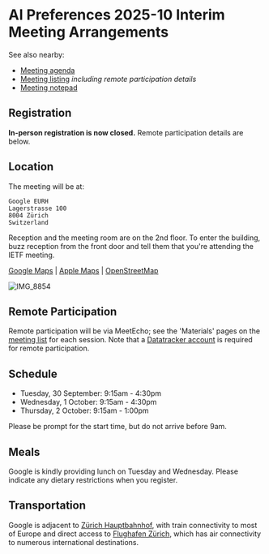 # AI Preferences 2025-10 Interim Meeting Arrangements

See also nearby:

* [Meeting agenda](agenda.md)
* [Meeting listing](https://datatracker.ietf.org/wg/aipref/meetings/) _including remote participation details_
* [Meeting notepad](https://notes.ietf.org/Vc4ezWRkTMq2xcGF4MecWg)

## Registration

**In-person registration is now closed.** Remote participation details are below.


## Location

The meeting will be at:

    Google EURH
    Lagerstrasse 100
    8004 Zürich
    Switzerland

Reception and the meeting room are on the 2nd floor. To enter the building, buzz reception from the front door and tell them that you're attending the IETF meeting.

[Google Maps](https://maps.app.goo.gl/RsRaw9pSqAjqispY9) | [Apple Maps](https://maps.apple.com/place?address=Lagerstrasse%20100,%208004%20Z%C3%BCrich,%20Switzerland&coordinate=47.379804,8.529735&name=Lagerstrasse%20100&map=transit) | [OpenStreetMap](https://osm.org/go/0C0WBLWZc?m=&node=6580366336)

![IMG_8854](https://github.com/user-attachments/assets/381f54dc-f225-40fd-aefe-327c6d3caf81)

## Remote Participation

Remote participation will be via MeetEcho; see the 'Materials' pages on the [meeting list](https://datatracker.ietf.org/wg/aipref/meetings/) for each session. Note that a [Datatracker account](https://datatracker.ietf.org/accounts/create/) is required for remote participation.

## Schedule

* Tuesday, 30 September: 9:15am - 4:30pm
* Wednesday, 1 October: 9:15am - 4:30pm
* Thursday, 2 October: 9:15am - 1:00pm

Please be prompt for the start time, but do not arrive before 9am.

## Meals

Google is kindly providing lunch on Tuesday and Wednesday. Please indicate any dietary restrictions when you register.

## Transportation

Google is adjacent to [Zürich Hauptbahnhof](https://www.sbb.ch/en/travel-information/stations/find-station/zuerich-hb-station.html), with train connectivity to most of Europe and direct access to [Flughafen Zürich](https://www.flughafen-zuerich.ch/en/passengers), which has air connectivity to numerous international destinations.

